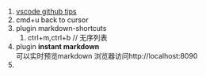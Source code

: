 1. [vscode github tips](https://github.com/Microsoft/vscode-tips-and-tricks)
2. cmd+u back to cursor
3. plugin markdown-shortcuts
    1. ctrl+m,ctrl+b // 无序列表
4. plugin **instant markdown**  
    可以实时预览markdown 浏览器访问http://localhost:8090
5. 